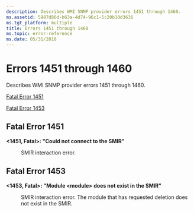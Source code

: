 ```yaml
---
description: Describes WMI SNMP provider errors 1451 through 1460.
ms.assetid: 5987d86d-b63a-4d74-96c1-5c20b10d3636
ms.tgt_platform: multiple
title: Errors 1451 through 1460
ms.topic: error-reference
ms.date: 05/31/2018
---
```


# Errors 1451 through 1460

Describes WMI SNMP provider errors 1451 through 1460.

[Fatal Error 1451](#fatal-error-1451)

[Fatal Error 1453](#fatal-error-1453)

## Fatal Error 1451

<dl> <dt>

<span id="_1451__Fatal____Could_not_connect_to_the_SMIR_"></span><span id="_1451__fatal____could_not_connect_to_the_smir_"></span><span id="_1451__FATAL____COULD_NOT_CONNECT_TO_THE_SMIR_"></span>**<1451, Fatal>: "Could not connect to the SMIR"**
</dt> <dd>

SMIR interaction error.

</dd> </dl>

## Fatal Error 1453

<dl> <dt>

<span id="_1453__Fatal____Module__module__does_not_exist_in_the_SMIR_"></span><span id="_1453__fatal____module__module__does_not_exist_in_the_smir_"></span><span id="_1453__FATAL____MODULE__MODULE__DOES_NOT_EXIST_IN_THE_SMIR_"></span>**<1453, Fatal>: "Module &lt;module&gt; does not exist in the SMIR"**
</dt> <dd>

SMIR interaction error. The module that has requested deletion does not exist in the SMIR.

</dd> </dl>

 

 



